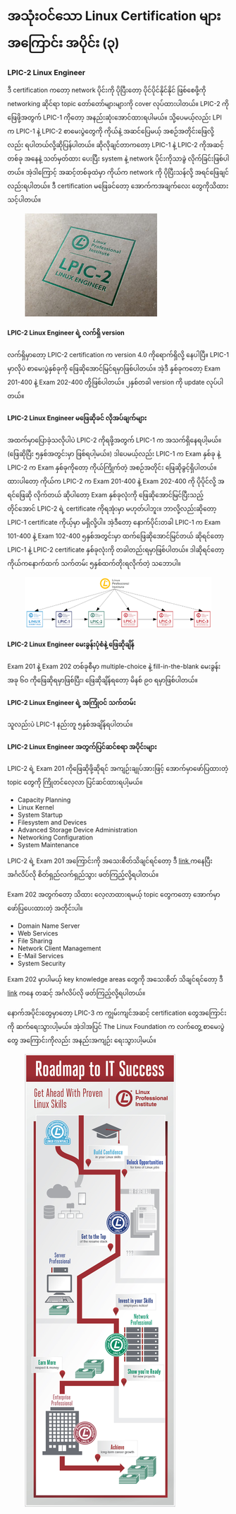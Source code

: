 # အသုံးဝင်သော Linux Certification များအကြောင်း အပိုင်း (၃)

### **LPIC-2 Linux Engineer**

ဒီ certification ကတော့ network ပိုင်းကို ပိုပြီးတော့ ပိုင်ပိုင်နိုင်နိုင် ဖြစ်စေဖို့ကို networking ဆိုင်ရာ topic တော်တော်များများကို cover လုပ်ထားပါတယ်။ LPIC-2 ကိုဖြေဖို့အတွက် LPIC-1 ကိုတော့ အနည်းဆုံးအောင်ထားရပါမယ်။ သို့ပေမယ့်လည်း LPI က LPIC-1 နဲ့ LPIC-2 စာမေးပွဲတွေကို ကိုယ်နဲ့ အဆင်ပြေမယ့် အစဉ်အတိုင်းဖြေလို့လည်း ရပါတယ်လို့ဆိုပြန်ပါတယ်။ ဆိုလိုချင်တာကတော့ LPIC-1 နဲ့ LPIC-2 ကိုအဆင့်တစ်ခု အနေနဲ့ သတ်မှတ်ထား ပေးပြီး system နဲ့ network ပိုင်းကိုသာခွဲ လိုက်ခြင်းဖြစ်ပါတယ်။ အဲ့ဒါကြောင့် အဆင့်တစ်ခုထဲမှာ ကိုယ်က network ကို ပိုပြီးသန်လို့ အရင်ဖြေချင် လည်းရပါတယ်။ ဒီ certification မဖြေခင်တော့ အောက်ကအချက်လေး တွေကိုသိထားသင့်ပါတယ်။

<figure><img src="../.gitbook/assets/LPIC-2-300x233.jpg" alt=""><figcaption></figcaption></figure>

#### **LPIC-2 Linux Engineer ရဲ့ လက်ရှိ version**

လက်ရှိမှာတော့ LPIC-2 certification က version 4.0 ကိုရောက်ရှိလို့ နေပါပြီ။ LPIC-1 မှာလိုပဲ စာမေးပွဲနှစ်ခုကို ဖြေဆိုအောင်မြင်ရမှာဖြစ်ပါတယ်။ အဲ့ဒီ နှစ်ခုကတော့ Exam 201-400 နဲ့ Exam 202-400 တို့ဖြစ်ပါတယ်။ ၂နှစ်တခါ version ကို update လုပ်ပါတယ်။

#### **LPIC-2 Linux Engineer မဖြေဆိုခင် လိုအပ်ချက်များ**

အထက်မှာပြောခဲ့သလိုပါပဲ LPIC-2 ကိုရဖို့အတွက် LPIC-1 က အသက်ရှိနေရပါ့မယ်။ (ဖြေဆိုပြီး ၅နှစ်အတွင်းမှာ ဖြစ်ရပါ့မယ်။) ဒါပေမယ့်လည်း LPIC-1 က Exam နှစ်ခု နဲ့ LPIC-2 က Exam နှစ်ခုကိုတော့ ကိုယ်ကြိုက်တဲ့ အစဉ်အတိုင်း ဖြေဆိုခွင့်ရှိပါတယ်။ ထားပါတော့ ကိုယ်က LPIC-2 က Exam 201-400 နဲ့ Exam 202-400 ကို ပိုပိုင်လို့ အရင်ဖြေဆို လိုက်တယ် ဆိုပါတော့ Exam နှစ်ခုလုံးကို ဖြေဆိုအောင်မြင်ပြီးသည့်တိုင်အောင် LPIC-2 ရဲ့ certificate ကိုရအုံးမှာ မဟုတ်ပါဘူး။ ဘာလို့လည်းဆိုတော့ LPIC-1 certificate ကိုယ့်မှာ မရှိလို့ပါ။ အဲ့ဒီတော့ နောက်ပိုင်းတခါ LPIC-1 က Exam 101-400 နဲ့ Exam 102-400 ၅နှစ်အတွင်းမှာ ထက်ဖြေဆိုအောင်မြင်တယ် ဆိုရင်တော့ LPIC-1 နဲ့ LPIC-2 certificate နှစ်ခုလုံးကို တခါတည်းရမှာဖြစ်ပါတယ်။ ဒါဆိုရင်တော့ ကိုယ်ကနောက်ထက် သက်တမ်း ၅နှစ်ထက်တိုးရလိုက်တဲ့ သဘောပါ။

<figure><img src="../.gitbook/assets/LPI-Cert-768x210.png" alt=""><figcaption></figcaption></figure>

#### **LPIC-2 Linux Engineer မေးခွန်းပုံစံနဲ့ ဖြေဆိုချိန်**

Exam 201 နဲ့ Exam 202 တစ်ခုစီမှာ multiple-choice နဲ့ fill-in-the-blank မေးခွန်း အခု ၆၀ ကိုဖြေဆိုရမှာဖြစ်ပြီး၊ ဖြေဆိုချိန်ရတော့ မိနစ် ၉၀ ရမှာဖြစ်ပါတယ်။

#### **LPIC-2 Linux Engineer ရဲ့ အကြုံဝင် သက်တမ်း**

သူလည်းပဲ LPIC-1 နည်းတူ ၅နှစ်အချိန်ရပါတယ်။

#### **LPIC-2 Linux Engineer အတွက်ပြင်ဆင်စရာ အပိုင်းများ**

LPIC-2 ရဲ့ Exam 201 ကိုဖြေဆိုဖို့ဆိုရင် အကျဉ်းချုပ်အားဖြင့် အောက်မှာဖော်ပြထားတဲ့ topic တွေကို ကြိုတင်လေ့လာ ပြင်ဆင်ထားရပါ့မယ်။

* Capacity Planning
* Linux Kernel
* System Startup
* Filesystem and Devices
* Advanced Storage Device Administration
* Networking Configuration
* System Maintenance

LPIC-2 ရဲ့ Exam 201 အကြောင်းကို အသေးစိတ်သိချင်ရင်တော့ ဒီ [link ](https://www.lpi.org/our-certifications/exam-201-objectives)ကနေပြီး အင်္ဂလိပ်လို စိတ်ရှည်လက်ရှည်သွား ဖတ်ကြည့်လို့ရပါတယ်။

Exam 202 အတွက်တော့ သိထား လေ့လာထားရမယ့် topic တွေကတော့ အောက်မှာဖော်ပြပေးထားတဲ့ အတိုင်းပါ။

* Domain Name Server
* Web Services
* File Sharing
* Network Client Management
* E-Mail Services
* System Security

Exam 202 မှာပါမယ့် key knowledge areas တွေကို အသေးစိတ် သိချင်ရင်တော့ ဒီ [link](https://www.lpi.org/our-certifications/exam-202-objectives) ကနေ တဆင့် အင်္ဂလိပ်လို ဖတ်ကြည့်လို့ရပါတယ်။

နောက်အပိုင်းတွေမှာတော့ LPIC-3 က ကျွမ်းကျင်အဆင့် certification တွေအကြောင်းကို ဆက်ရေးသွားပါ့မယ်။ အဲ့ဒါအပြင် The Linux Foundation က လက်တွေ့ စာမေးပွဲတွေ အကြောင်းကိုလည်း အနည်းအကျဉ်း ရေးသွားပါ့မယ်။

<figure><img src="../.gitbook/assets/LPI-Roadmap.jpg" alt=""><figcaption></figcaption></figure>
